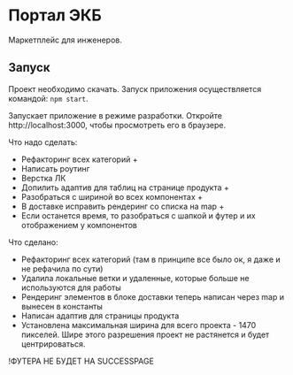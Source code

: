 # Портал ЭКБ

Маркетплейс для инженеров.

## Запуск

Проект необходимо скачать. Запуск приложения осуществляется командой: `npm start`.

Запускает приложение в режиме разработки. Откройте http://localhost:3000, чтобы просмотреть его в браузере.

Что надо сделать:

- Рефакторинг всех категорий +
- Написать роутинг
- Верстка ЛК
- Допилить адаптив для таблиц на странице продукта +
- Разобраться с шириной во всех компонентах +
- В доставке исправить рендеринг со списка на map +
- Если останется время, то разобраться с шапкой и футер и их отображением у компонентов

Что сделано:

- Рефакторинг всех категорий (там в принципе все было ок, я даже и не рефачила по сути)
- Удалила локальные ветки и удаленные, которые больше не используются для работы
- Рендеринг элементов в блоке доставки теперь написан через map и вынесен в константы
- Написан адаптив для страницы продукта
- Установлена максимальная ширина для всего проекта - 1470 пикселей. Шире этого разрешения проект не растянется и будет центрироваться.

!ФУТЕРА НЕ БУДЕТ НА SUCCESSPAGE
